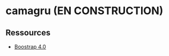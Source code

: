 # camagru (EN CONSTRUCTION)


## Ressources

- [Boostrap 4.0](https://getbootstrap.com/docs/4.0/getting-started/introduction/)
